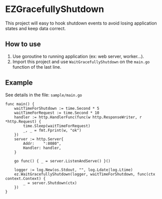 # EZGracefullyShutdown
This project will easy to hook shutdown events to avoid losing application states and keep data correct.

## How to use
1. Use goroutine to running application (ex: web server, worker...).
2. Import this project and use `WaitGracefullyShutdown` on the `main.go` function of the last line.

## Example
See details in the file: `sample/main.go`
````
func main() {
	waitTimeForShutdown := time.Second * 5
	waitTimeForRequest := time.Second * 10
	handler := http.HandlerFunc(func(w http.ResponseWriter, r *http.Request) {
		time.Sleep(waitTimeForRequest)
		_, _ = fmt.Fprint(w, "ok")
	})
	server := http.Server{
		Addr:    ":8080",
		Handler: handler,
	}

	go func() { _ = server.ListenAndServe() }()

	logger := log.New(os.Stdout, "", log.Ldate|log.Ltime)
	ez.WaitGracefullyShutdown(logger, waitTimeForShutdown, func(ctx context.Context) {
		_ = server.Shutdown(ctx)
	})
}
````
